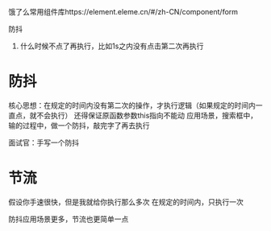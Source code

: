 饿了么常用组件库https://element.eleme.cn/#/zh-CN/component/form

防抖
1. 什么时候不点了再执行，比如1s之内没有点击第二次再执行

# 防抖
核心思想：在规定的时间内没有第二次的操作，才执行逻辑（如果规定的时间内一直点，就不会执行）
还得保证原函数参数this指向不能动
应用场景，搜索框中，输的过程中，做一个防抖，敲完字了再去执行

面试官：手写一个防抖

# 节流
假设你手速很快，但是我就给你执行那么多次
在规定的时间内，只执行一次


防抖应用场景更多，节流也更简单一点